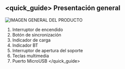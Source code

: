 ## <quick_guide> Presentación general

![IMAGEN GENERAL DEL PRODUCTO](http://static.energysistem.com/images/manuals/77828/54242eef545ee.jpg)

1. Interruptor de encendido
2. Botón de sincronización
3. Indicador de carga
4. Indicador BT
5. Interruptor de apertura del soporte
6. Teclas multimedia
7. Puerto MicroUSB
</quick_guide>
